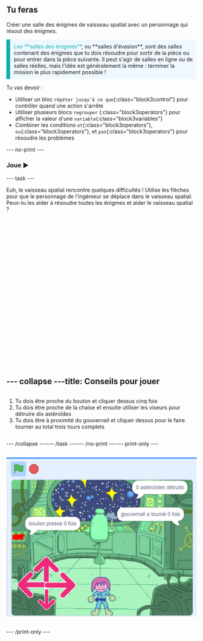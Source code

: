 ## Tu feras

Créer une salle des énigmes de vaisseau spatial avec un personnage qui résout des énigmes.

<p style="border-left: solid; border-width:10px; border-color: #0faeb0; background-color: aliceblue; padding: 10px;">
<span style="color: #0faeb0">Les **salles des énigmes**</span>, ou **salles d'évasion**, sont des salles contenant des énigmes que tu dois résoudre pour sortir de la pièce ou pour entrer dans la pièce suivante. Il peut s'agir de salles en ligne ou de salles réelles, mais l'idée est généralement la même : terminer la mission le plus rapidement possible !
</p>

Tu vas devoir :
+ Utiliser un bloc `répéter jusqu'à ce que`{:class="block3control"} pour contrôler quand une action s'arrête
+ Utiliser plusieurs blocs `regrouper` {:class="block3operators"} pour afficher la valeur d'une `variable`{:class="block3variables"}
+ Combiner les conditions `et`{:class="block3operators"}, `ou`{:class="block3operators"}, et `pas`{:class="block3operators"} pour résoudre les problèmes

--- no-print ---

### Joue ▶️

--- task ---

<div style="display: flex; flex-wrap: wrap">
<div style="flex-basis: 175px; flex-grow: 1">  
Euh, le vaisseau spatial rencontre quelques difficultés ! Utilise les flèches pour que le personnage de l'ingénieur se déplace dans le vaisseau spatial. Peux-tu les aider à résoudre toutes les énigmes et aider le vaisseau spatial ?
</div>
<div>
<div class="scratch-preview" style="margin-left: 15px;">
  <iframe allowtransparency="true" width="485" height="402" src="" frameborder="0"></iframe>
</div>

</div>

--- collapse ---
---
title: Conseils pour jouer
---

1. Tu dois être proche du bouton et cliquer dessus cinq fois
2. Tu dois être proche de la chaise et ensuite utiliser les viseurs pour détruire dix astéroïdes
3. Tu dois être à proximité du gouvernail et cliquer dessus pour le faire tourner au total trois tours complets


--- /collapse ---

--- /task ---

--- /no-print ---

--- print-only ---

![Projet terminé](images/showcase_static.png)

--- /print-only ---


